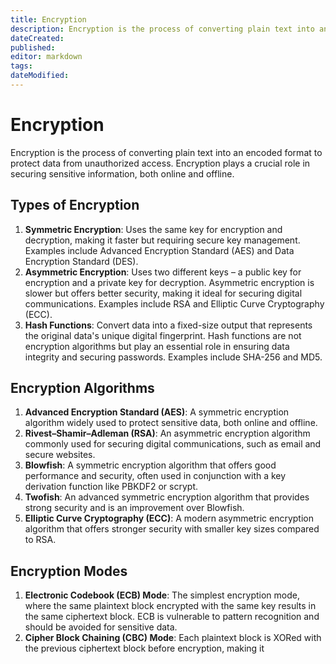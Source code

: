 ```yaml
---
title: Encryption
description: Encryption is the process of converting plain text into an encoded format to protect data from unauthorized access. Encryption plays a crucial role in securing sensitive information, both online and offline.
dateCreated: 
published: 
editor: markdown
tags: 
dateModified: 
---
```

# Encryption

Encryption is the process of converting plain text into an encoded format to protect data from unauthorized access. Encryption plays a crucial role in securing sensitive information, both online and offline.

## Types of Encryption

1. **Symmetric Encryption**: Uses the same key for encryption and decryption, making it faster but requiring secure key management. Examples include Advanced Encryption Standard (AES) and Data Encryption Standard (DES).
2. **Asymmetric Encryption**: Uses two different keys – a public key for encryption and a private key for decryption. Asymmetric encryption is slower but offers better security, making it ideal for securing digital communications. Examples include RSA and Elliptic Curve Cryptography (ECC).
3. **Hash Functions**: Convert data into a fixed-size output that represents the original data's unique digital fingerprint. Hash functions are not encryption algorithms but play an essential role in ensuring data integrity and securing passwords. Examples include SHA-256 and MD5.

## Encryption Algorithms

1. **Advanced Encryption Standard (AES)**: A symmetric encryption algorithm widely used to protect sensitive data, both online and offline.
2. **Rivest–Shamir–Adleman (RSA)**: An asymmetric encryption algorithm commonly used for securing digital communications, such as email and secure websites.
3. **Blowfish**: A symmetric encryption algorithm that offers good performance and security, often used in conjunction with a key derivation function like PBKDF2 or scrypt.
4. **Twofish**: An advanced symmetric encryption algorithm that provides strong security and is an improvement over Blowfish.
5. **Elliptic Curve Cryptography (ECC)**: A modern asymmetric encryption algorithm that offers stronger security with smaller key sizes compared to RSA.

## Encryption Modes

1. **Electronic Codebook (ECB) Mode**: The simplest encryption mode, where the same plaintext block encrypted with the same key results in the same ciphertext block. ECB is vulnerable to pattern recognition and should be avoided for sensitive data.
2. **Cipher Block Chaining (CBC) Mode**: Each plaintext block is XORed with the previous ciphertext block before encryption, making it